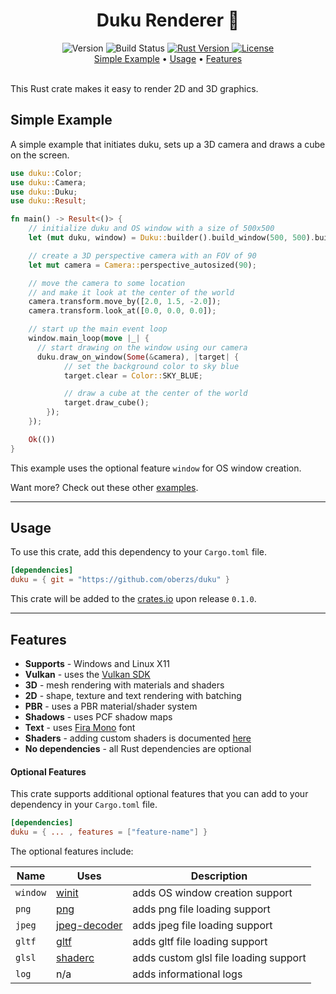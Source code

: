 <h1 align="center">Duku Renderer 🎨</h1>

<div align="center">
  <!-- Version -->
  <span>
    <img src="https://img.shields.io/badge/version-Work%20In%20Progress-yellow?style=flat-square" alt="Version" />
  </span>
  <!-- Build status -->
  <span>
    <img src="https://img.shields.io/github/workflow/status/oberzs/duku/Full%20Build?style=flat-square" alt="Build Status" />
  </span>
  <!-- Rust Version -->
  <a href="https://www.rust-lang.org/">
    <img src="https://img.shields.io/badge/rust-1.48.0-orange?style=flat-square" alt="Rust Version" />
  </a>
  <!-- License -->
  <a href="https://github.com/oberzs/duku/blob/develop/LICENSE">
    <img src="https://img.shields.io/github/license/oberzs/duku?style=flat-square" alt="License" />
  </a>
</div>

<div align="center">
  <a href="#simple-example">Simple Example</a> •
  <a href="#usage">Usage</a> •
  <a href="#features">Features</a>
</div>

<br>

This Rust crate makes it easy to render 2D and 3D graphics.

## Simple Example

A simple example that initiates duku, sets up a 3D camera
and draws a cube on the screen.

```rust
use duku::Color;
use duku::Camera;
use duku::Duku;
use duku::Result;

fn main() -> Result<()> {
    // initialize duku and OS window with a size of 500x500
    let (mut duku, window) = Duku::builder().build_window(500, 500).build()?;

    // create a 3D perspective camera with an FOV of 90
    let mut camera = Camera::perspective_autosized(90);

    // move the camera to some location
    // and make it look at the center of the world
    camera.transform.move_by([2.0, 1.5, -2.0]);
    camera.transform.look_at([0.0, 0.0, 0.0]);

    // start up the main event loop
    window.main_loop(move |_| {
      // start drawing on the window using our camera
      duku.draw_on_window(Some(&camera), |target| {
            // set the background color to sky blue
            target.clear = Color::SKY_BLUE;

            // draw a cube at the center of the world
            target.draw_cube();
        });
    });

    Ok(())
}
```

This example uses the optional feature `window` for OS window creation.

Want more? Check out these other [examples].

---

## Usage

To use this crate, add this dependency to your `Cargo.toml` file.

```toml
[dependencies]
duku = { git = "https://github.com/oberzs/duku" }
```

This crate will be added to the [crates.io] upon release `0.1.0`.

---

## Features

- **Supports** - Windows and Linux X11
- **Vulkan** - uses the [Vulkan SDK]
- **3D** - mesh rendering with materials and shaders
- **2D** - shape, texture and text rendering with batching
- **PBR** - uses a PBR material/shader system
- **Shadows** - uses PCF shadow maps
- **Text** - uses [Fira Mono] font
- **Shaders** - adding custom shaders is documented [here](https://github.com/oberzs/duku/tree/develop/DC_DOCS.md)
- **No dependencies** - all Rust dependencies are optional

#### Optional Features

This crate supports additional optional features that you can add
to your dependency in your `Cargo.toml` file.

```toml
[dependencies]
duku = { ... , features = ["feature-name"] }
```

The optional features include:

| Name     | Uses           | Description                           |
| -------- | -------------- | ------------------------------------- |
| `window` | [winit]        | adds OS window creation support       |
| `png`    | [png]          | adds png file loading support         |
| `jpeg`   | [jpeg-decoder] | adds jpeg file loading support        |
| `gltf`   | [gltf]         | adds gltf file loading support        |
| `glsl`   | [shaderc]      | adds custom glsl file loading support |
| `log`    | n/a            | adds informational logs               |

[examples]: https://github.com/oberzs/duku/tree/develop/examples
[crates.io]: https://crates.io
[vulkan sdk]: https://vulkan.lunarg.com/
[fira mono]: https://fonts.google.com/specimen/Fira+Mono?query=fira
[png]: https://github.com/image-rs/image-png
[jpeg-decoder]: https://github.com/image-rs/jpeg-decoder
[gltf]: https://github.com/gltf-rs/gltf
[shaderc]: https://github.com/google/shaderc-rs
[winit]: https://github.com/rust-windowing/winit
